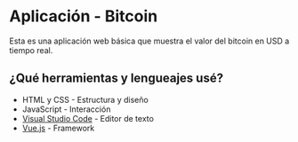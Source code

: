 # Aplicación - Bitcoin

Esta es una aplicación web básica que muestra el valor del bitcoin en USD a tiempo real.

## ¿Qué herramientas y lengueajes usé?
* HTML y CSS - Estructura y diseño
* JavaScript - Interacción
* [Visual Studio Code](https://code.visualstudio.com/) - Editor de texto
* [Vue.js](https://vuejs.org/) - Framework




